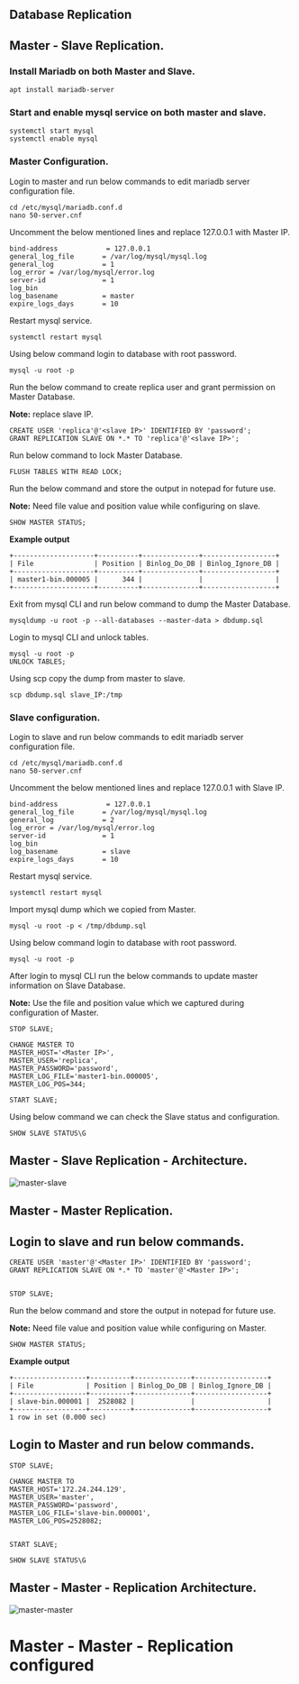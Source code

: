 ## Database Replication

## Master - Slave Replication.

### Install Mariadb on both Master and Slave.
```
apt install mariadb-server
```

### Start and enable mysql service on both master and slave.
```
systemctl start mysql
systemctl enable mysql
```

### Master Configuration.
Login to master and run below commands to edit mariadb server configuration file.
```
cd /etc/mysql/mariadb.conf.d
nano 50-server.cnf
```
Uncomment the below mentioned lines and replace 127.0.0.1 with Master IP.

```
bind-address            = 127.0.0.1
general_log_file       = /var/log/mysql/mysql.log
general_log            = 1
log_error = /var/log/mysql/error.log
server-id              = 1
log_bin
log_basename           = master
expire_logs_days       = 10
```

Restart mysql service. 
```
systemctl restart mysql
```


Using below command login to database with root password.
```
mysql -u root -p
```
Run the below command to create replica user and grant permission on Master Database.

**Note:** replace slave IP.

```
CREATE USER 'replica'@'<slave IP>' IDENTIFIED BY 'password';
GRANT REPLICATION SLAVE ON *.* TO 'replica'@'<slave IP>';
```

Run below command to lock Master Database.
```
FLUSH TABLES WITH READ LOCK;
```
Run the below command and store the output in notepad for future use.

**Note:** Need file value and position value while configuring on slave.
```
SHOW MASTER STATUS;
```
**Example output**
```
+--------------------+----------+--------------+------------------+
| File               | Position | Binlog_Do_DB | Binlog_Ignore_DB |
+--------------------+----------+--------------+------------------+
| master1-bin.000005 |      344 |              |                  |
+--------------------+----------+--------------+------------------+
```

Exit from mysql CLI and run below command to dump the Master Database.
```
mysqldump -u root -p --all-databases --master-data > dbdump.sql
```
Login to mysql CLI and unlock tables.
```
mysql -u root -p
UNLOCK TABLES;
```

Using scp copy the dump from master to slave.
```
scp dbdump.sql slave_IP:/tmp
```

### Slave configuration.
Login to slave and run below commands to edit mariadb server configuration file.
```
cd /etc/mysql/mariadb.conf.d
nano 50-server.cnf
```
Uncomment the below mentioned lines and replace 127.0.0.1 with Slave IP.

```
bind-address            = 127.0.0.1
general_log_file       = /var/log/mysql/mysql.log
general_log            = 2
log_error = /var/log/mysql/error.log
server-id              = 1
log_bin
log_basename           = slave
expire_logs_days       = 10
```

Restart mysql service. 
```
systemctl restart mysql
```

Import mysql dump which we copied from Master.
```
mysql -u root -p < /tmp/dbdump.sql
```

Using below command login to database with root password.
```
mysql -u root -p
```

After login to mysql CLI run the below commands to update master information on Slave Database.

**Note:** Use the file and position value which we captured during configuration of Master.
```
STOP SLAVE;

CHANGE MASTER TO
MASTER_HOST='<Master IP>',
MASTER_USER='replica',
MASTER_PASSWORD='password',
MASTER_LOG_FILE='master1-bin.000005',
MASTER_LOG_POS=344;

START SLAVE;
```

Using below command we can check the Slave status and configuration.
```
SHOW SLAVE STATUS\G
```
## Master - Slave Replication - Architecture.
![master-slave](https://github.com/vigneshkannan255/mariadb_replication/assets/32855922/7f4632a2-d193-4c30-8876-5ee24db80faf)


## Master - Master Replication.

## Login to slave and run below commands.
```
CREATE USER 'master'@'<Master IP>' IDENTIFIED BY 'password';
GRANT REPLICATION SLAVE ON *.* TO 'master'@'<Master IP>';


STOP SLAVE;
```

Run the below command and store the output in notepad for future use.

**Note:** Need file value and position value while configuring on Master.
```
SHOW MASTER STATUS;
```
**Example output**
```
+------------------+----------+--------------+------------------+
| File             | Position | Binlog_Do_DB | Binlog_Ignore_DB |
+------------------+----------+--------------+------------------+
| slave-bin.000001 |  2528082 |              |                  |
+------------------+----------+--------------+------------------+
1 row in set (0.000 sec)
```

## Login to Master and run below commands.
```
STOP SLAVE;

CHANGE MASTER TO
MASTER_HOST='172.24.244.129',
MASTER_USER='master',
MASTER_PASSWORD='password',
MASTER_LOG_FILE='slave-bin.000001',
MASTER_LOG_POS=2528082;


START SLAVE;

SHOW SLAVE STATUS\G
```

## Master - Master - Replication  Architecture.
![master-master](https://github.com/vigneshkannan255/mariadb_replication/assets/32855922/8ed037b2-605c-4427-be2c-9802232551b7)


# Master - Master - Replication configured



